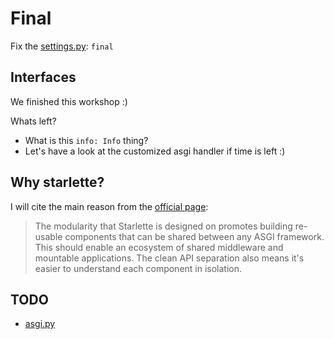 # Final

Fix the [settings.py](https://github.com/Speedy1991/strawberry-workshop/blob/main/strawberry_workshop/settings.py#L4): `final`

## Interfaces

We finished this workshop :)

Whats left?

- What is this `info: Info` thing?
- Let's have a look at the customized asgi handler if time is left :)

## Why starlette?
I will cite the main reason from the [official page](https://www.starlette.io/):
> The modularity that Starlette is designed on promotes building re-usable components that can be shared between any ASGI framework. This should enable an ecosystem of shared middleware and mountable applications.
The clean API separation also means it's easier to understand each component in isolation.



## TODO

- [asgi.py](https://github.com/Speedy1991/strawberry-workshop/blob/main/strawberry_workshop/asgi.py)
